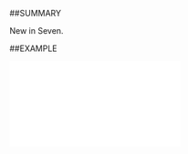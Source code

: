 

##SUMMARY

New in Seven.


##EXAMPLE

![](../../Examples/vbs/SOSelection.ValidationMessage.vbs.txt)





